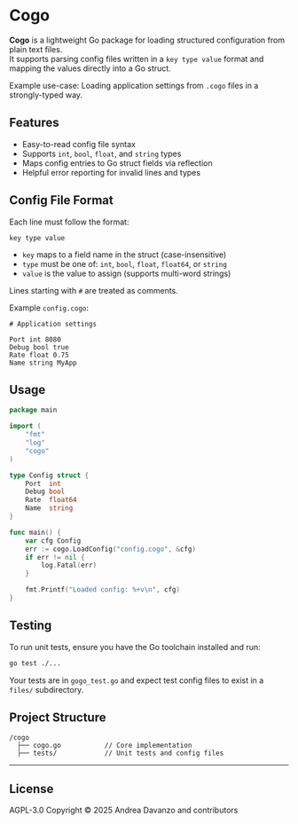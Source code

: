 # Cogo

**Cogo** is a lightweight Go package for loading structured configuration from plain text files.  
It supports parsing config files written in a `key type value` format and mapping the values directly into a Go struct.

Example use-case: Loading application settings from `.cogo` files in a strongly-typed way.

## Features

- Easy-to-read config file syntax
- Supports `int`, `bool`, `float`, and `string` types
- Maps config entries to Go struct fields via reflection
- Helpful error reporting for invalid lines and types

## Config File Format

Each line must follow the format:

```
key type value

```

- `key` maps to a field name in the struct (case-insensitive)
- `type` must be one of: `int`, `bool`, `float`, `float64`, or `string`
- `value` is the value to assign (supports multi-word strings)

Lines starting with `#` are treated as comments.

Example `config.cogo`:

```
# Application settings

Port int 8080
Debug bool true
Rate float 0.75
Name string MyApp
```

## Usage

```go
package main

import (
    "fmt"
    "log"
    "cogo"
)

type Config struct {
    Port  int
    Debug bool
    Rate  float64
    Name  string
}

func main() {
    var cfg Config
    err := cogo.LoadConfig("config.cogo", &cfg)
    if err != nil {
        log.Fatal(err)
    }

    fmt.Printf("Loaded config: %+v\n", cfg)
}
```

## Testing

To run unit tests, ensure you have the Go toolchain installed and run:

```bash
go test ./...
```

Your tests are in `gogo_test.go` and expect test config files to exist in a `files/` subdirectory.

## Project Structure

```
/cogo
  ├── cogo.go           // Core implementation
  ├── tests/            // Unit tests and config files
```

---

## License

AGPL-3.0
Copyright © 2025
Andrea Davanzo and contributors

```
